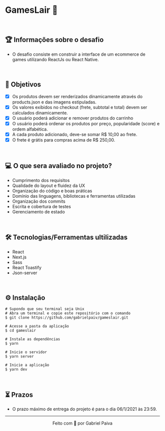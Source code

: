 # GamesLair 🐉

&nbsp;

## 🏆 Informações sobre o desafio

- O desafio consiste em construir a interface de um ecommerce de games utilizando ReactJs ou React Native.

&nbsp;

## 🏁 Objetivos

- [x] Os produtos devem ser renderizados dinamicamente através do products.json e das imagens estipuladas.
- [x] Os valores exibidos no checkout (frete, subtotal e total) devem ser calculados dinamicamente.
- [x] O usuário poderá adicionar e remover produtos do carrinho
- [x] O usuário poderá ordenar os produtos por preço, popularidade (score) e ordem alfabética.
- [x] A cada produto adicionado, deve-se somar R$ 10,00 ao frete.
- [x] O frete é grátis para compras acima de R$ 250,00.

&nbsp;

## 💻 O que sera avaliado no projeto?

- Cumprimento dos requisitos
- Qualidade do layout e fluidez da UX
- Organização do código e boas práticas
- Domínio das linguagens, bibliotecas e ferramentas utilizadas
- Organização dos commits
- Escrita e cobertura de testes
- Gerenciamento de estado

&nbsp;

## 🛠️ Tecnologias/Ferramentas ultilizadas

- React
- Next.js
- Sass
- React Toastify
- Json-server

&nbsp;

## ⚙️ Instalação

```
# Supondo que seu terminal seja Unix
# Abra um terminal e copie este repositório com o comando
$ git clone https://github.com/gabrielpaiv/gameslair.git
```

```
# Acesse a pasta da aplicação
$ cd gameslair

# Instale as dependências
$ yarn

# Inicie o servidor
$ yarn server

# Inicie a aplicação
$ yarn dev

```

&nbsp;

## ⏳ Prazos

- O prazo máximo de entrega do projeto é para o dia 06/1/2021 às 23:59.

---

<p align="center">Feito com 🦆 por Gabriel Paiva</p>
